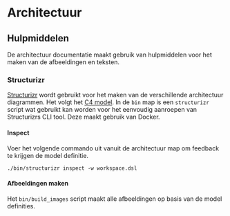 # Architectuur

## Hulpmiddelen

De architectuur documentatie maakt gebruik van hulpmiddelen voor het maken van
de afbeeldingen en teksten.

### Structurizr

[Structurizr]() wordt gebruikt voor het maken van de verschillende architectuur
diagrammen. Het volgt het [C4 model](). In de `bin` map is een `structurizr`
script wat gebruikt kan worden voor het eenvoudig aanroepen van Structurizrs CLI
tool. Deze maakt gebruik van Docker.

#### Inspect

Voer het volgende commando uit vanuit de architectuur map om feedback te krijgen
de model definitie.

    ./bin/structurizr inspect -w workspace.dsl

#### Afbeeldingen maken

Het `bin/build_images` script maakt alle afbeeldingen op basis van de model definities.
